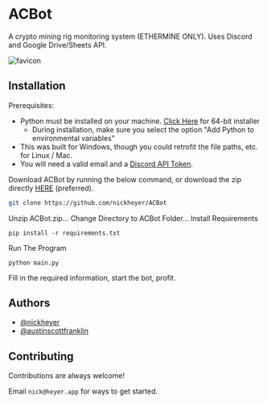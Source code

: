 
# ACBot

A crypto mining rig monitoring system (ETHERMINE ONLY). Uses Discord and Google Drive/Sheets API.

![favicon](https://user-images.githubusercontent.com/60236014/165653047-50262aea-c12a-401e-8475-9a22bebeebed.png)


## Installation

Prerequisites:

- Python must be installed on your machine. [Click Here](https://www.python.org/ftp/python/3.10.4/python-3.10.4-amd64.exe) for 64-bit installer
  - During installation, make sure you select the option "Add Python to environmental variables"
- This was built for Windows, though you could retrofit the file paths, etc. for Linux / Mac.
- You will need a valid email and a [Discord API Token](https://discord.com/developers/applications).


Download ACBot by running the below command, or download the zip directly [HERE](https://github.com/nickheyer/ACBot/raw/main/ACBZIP.zip) (preferred).
```bash
git clone https://github.com/nickheyer/ACBot
```
Unzip ACBot.zip...
Change Directory to ACBot Folder...
Install Requirements
```
pip install -r requirements.txt 
```

Run The Program
```
python main.py
```

Fill in the required information, start the bot, profit. 






## Authors

- [@nickheyer](https://www.github.com/nickheyer)
- [@austinscottfranklin](https://www.linkedin.com/in/austin-scott-franklin-1262b554/)


## Contributing

Contributions are always welcome!

Email `nick@heyer.app` for ways to get started.

